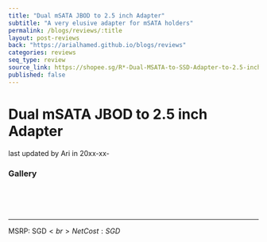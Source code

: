 ```yaml
---
title: "Dual mSATA JBOD to 2.5 inch Adapter"
subtitle: "A very elusive adapter for mSATA holders"
permalink: /blogs/reviews/:title
layout: post-reviews
back: "https://arialhamed.github.io/blogs/reviews"
categories: reviews
seq_type: review
source_link: https://shopee.sg/R*-Dual-MSATA-to-SSD-Adapter-to-2.5-inch-Riser-Card-6Gbps-Converter-Card-i.240551104.19079412207
published: false
---
```


# Dual mSATA JBOD to 2.5 inch Adapter

<timestamp>last updated by Ari in 20xx-xx-</timestamp>



### Gallery

<br><br><br><hr>
MSRP: SGD$<br>
Net Cost: SGD$